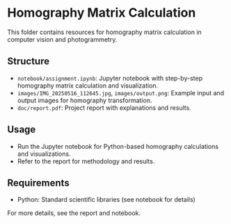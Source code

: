 # Homography Matrix Calculation

This folder contains resources for homography matrix calculation in computer vision and photogrammetry.

## Structure
- `notebook/assignment.ipynb`: Jupyter notebook with step-by-step homography matrix calculation and visualization.
- `images/IMG_20250516_112645.jpg`, `images/output.png`: Example input and output images for homography transformation.
- `doc/report.pdf`: Project report with explanations and results.

## Usage
- Run the Jupyter notebook for Python-based homography calculations and visualizations.
- Refer to the report for methodology and results.

## Requirements
- Python: Standard scientific libraries (see notebook for details)

For more details, see the report and notebook.
